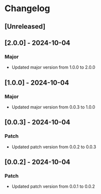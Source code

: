 # Changelog

## [Unreleased]

## [2.0.0] - 2024-10-04
### Major
- Updated major version from 1.0.0 to 2.0.0

## [1.0.0] - 2024-10-04
### Major
- Updated major version from 0.0.3 to 1.0.0

## [0.0.3] - 2024-10-04
### Patch
- Updated patch version from 0.0.2 to 0.0.3

## [0.0.2] - 2024-10-04
### Patch
- Updated patch version from 0.0.1 to 0.0.2
